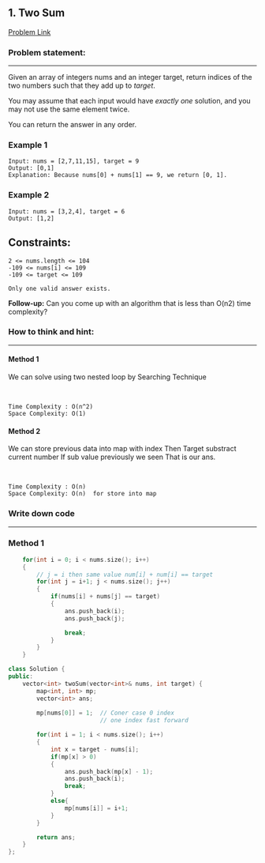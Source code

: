 
## 1. Two Sum


[Problem Link](https://leetcode.com/problems/two-sum/description/)


### Problem statement: 
---
Given an array of integers nums and an integer target, return indices of the two numbers such that they add up to *target*.

You may assume that each input would have *exactly one* solution, and you may not use the same element twice.

You can return the answer in any order.

### Example 1
    
    Input: nums = [2,7,11,15], target = 9
    Output: [0,1]
    Explanation: Because nums[0] + nums[1] == 9, we return [0, 1].
### Example 2

    Input: nums = [3,2,4], target = 6
    Output: [1,2]

## Constraints:
    
    2 <= nums.length <= 104
    -109 <= nums[i] <= 109
    -109 <= target <= 109
 
    Only one valid answer exists.
**Follow-up:** Can you come up with an algorithm that is less than O(n2) time complexity?

### How to think and hint:
---

#### Method 1

We can solve using two nested loop by Searching Technique  


<br/>

    Time Complexity : O(n^2)  
    Space Complexity: O(1)  

#### Method 2

We can store previous data into map with index Then Target substract current number If sub value previously we seen That is our ans.

<br/>

    Time Complexity : O(n)  
    Space Complexity: O(n)  for store into map   

### Write down code
---

### Method 1

```C++
    for(int i = 0; i < nums.size(); i++)
    {
        // j = i then same value num[i] + num[i] == target 
        for(int j = i+1; j < nums.size(); j++)
        {
            if(nums[i] + nums[j] == target)
            {
                ans.push_back(i);
                ans.push_back(j);

                break;
            }
        }
    }
```

```C++
class Solution {
public:
    vector<int> twoSum(vector<int>& nums, int target) {
        map<int, int> mp;
        vector<int> ans;
        
        mp[nums[0]] = 1;  // Coner case 0 index 
                          // one index fast forward 

        for(int i = 1; i < nums.size(); i++)
        {
            int x = target - nums[i];
            if(mp[x] > 0)
            {
                ans.push_back(mp[x] - 1);
                ans.push_back(i);
                break;
            }
            else{
                mp[nums[i]] = i+1;
            }
        }

        return ans;
    }
};
```